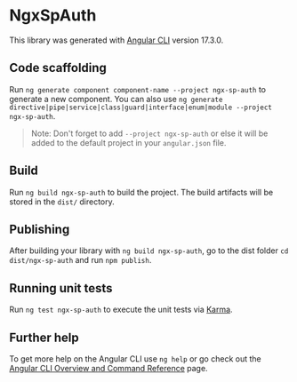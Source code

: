 # NgxSpAuth

This library was generated with [Angular CLI](https://github.com/angular/angular-cli) version 17.3.0.

## Code scaffolding

Run `ng generate component component-name --project ngx-sp-auth` to generate a new component. You can also use `ng generate directive|pipe|service|class|guard|interface|enum|module --project ngx-sp-auth`.
> Note: Don't forget to add `--project ngx-sp-auth` or else it will be added to the default project in your `angular.json` file. 

## Build

Run `ng build ngx-sp-auth` to build the project. The build artifacts will be stored in the `dist/` directory.

## Publishing

After building your library with `ng build ngx-sp-auth`, go to the dist folder `cd dist/ngx-sp-auth` and run `npm publish`.

## Running unit tests

Run `ng test ngx-sp-auth` to execute the unit tests via [Karma](https://karma-runner.github.io).

## Further help

To get more help on the Angular CLI use `ng help` or go check out the [Angular CLI Overview and Command Reference](https://angular.io/cli) page.
